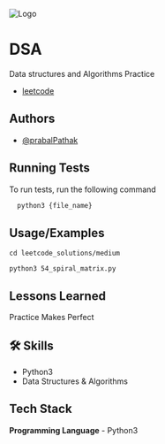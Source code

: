 
![Logo](https://avatars.githubusercontent.com/u/10178994?s=200)
# DSA

Data structures and Algorithms Practice
- [leetcode](https://leetcode.com/pro-kid/)


## Authors

- [@prabalPathak](https://www.github.com/prabal01pathak)


## Running Tests

To run tests, run the following command

```bash
  python3 {file_name}
```


## Usage/Examples

```
cd leetcode_solutions/medium

python3 54_spiral_matrix.py
```


## Lessons Learned
Practice Makes Perfect
## 🛠 Skills
- Python3
- Data Structures & Algorithms


## Tech Stack
**Programming Language** - Python3

